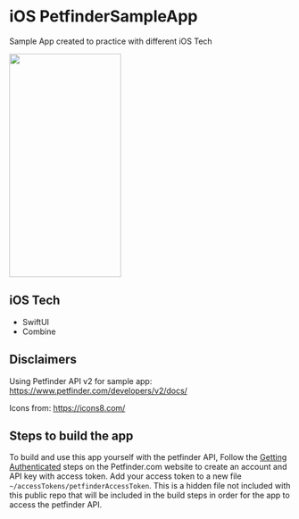 # iOS PetfinderSampleApp
Sample App created to practice with different iOS Tech

<img src="https://github.com/laurenyew/PetfinderSampleApp/blob/develop/ios/Screenshots/Dog_Search_iOS_Demo_Screenshot.png" data-canonical-src="https://github.com/laurenyew/PetfinderSampleApp/blob/develop/ios/Screenshots/Dog_Search_iOS_Demo_Screenshot.png" width="200" height="400" />

## iOS Tech
* SwiftUI
* Combine

## Disclaimers

Using Petfinder API v2 for sample app:
https://www.petfinder.com/developers/v2/docs/

Icons from: https://icons8.com/

## Steps to build the app

To build and use this app yourself with the petfinder API,
Follow the [Getting Authenticated](https://www.petfinder.com/developers/v2/docs/) steps on the Petfinder.com website to create an account and API key with access token. 
Add your access token to a new file `~/accessTokens/petfinderAccessToken`. This is a hidden file not included with this public repo that will be included in the build steps in order for the app to access the petfinder API.
